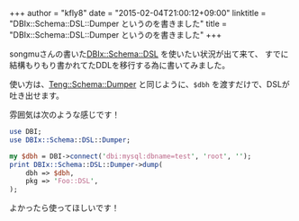 +++
author = "kfly8"
date = "2015-02-04T21:00:12+09:00"
linktitle = "DBIx::Schema::DSL::Dumper というのを書きました"
title = "DBIx::Schema::DSL::Dumper というのを書きました"
+++

songmuさんの書いた[DBIx::Schema::DSL](https://github.com/Songmu/p5-DBIx-Schema-DSL)
を使いたい状況が出て来て、
すでに結構もりもり書かれてたDDLを移行する為に書いてみました。

使い方は、[Teng::Schema::Dumper](http://search.cpan.org/~satoh/Teng-0.19/lib/Teng/Schema/Dumper.pm)
と同じように、`$dbh` を渡すだけで、DSLが吐き出せます。

雰囲気は次のような感じです！

```perl
use DBI;
use DBIx::Schema::DSL::Dumper;

my $dbh = DBI->connect('dbi:mysql:dbname=test', 'root', '');
print DBIx::Schema::DSL::Dumper->dump(
    dbh => $dbh,
    pkg => 'Foo::DSL',
);

```


よかったら使ってほしいです！


